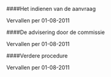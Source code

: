 <meta http-equiv='Content-Type' content='text/html; charset=utf-8' />


####Het indienen van de aanvraag

Vervallen per 01-08-2011 

####De advisering door de commissie

Vervallen per 01-08-2011 

####Verdere procedure

Vervallen per 01-08-2011 

